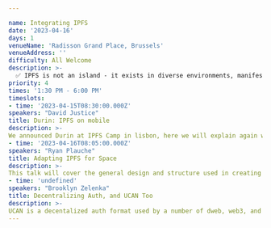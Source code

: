 ```yaml
---

name: Integrating IPFS
date: '2023-04-16'
days: 1
venueName: 'Radisson Grand Place, Brussels'
venueAddress: ''
difficulty: All Welcome
description: >-
  ✅ IPFS is not an island - it exists in diverse environments, manifesting in different ways depending on the use-case, ranging from mobile devices to blockchains to naming systems, even soon in space. These integration points provide interesting opportunities to explore the capabilities of IPFS and muse on what IPFS even is. We’ll hear from folks on what they’re doing, what’s working, and ponder how far we can flex IPFS to fit the multitude of places it needs to be.
priority: 4
times: '1:30 PM - 6:00 PM'
timeslots:
- time: '2023-04-15T08:30:00.000Z'
speakers: "David Justice"
title: Durin: IPFS on mobile
description: >-
We announced Durin at IPFS Camp in lisbon, here we will explain again what it provides, current work, and future plans for IPFS in mobile with Durin
- time: '2023-04-16T08:05:00.000Z'
speakers: "Ryan Plauche"
title: Adapting IPFS for Space
description: >-
This talk will cover the general design and structure used in creating an IPFS implementation intended for use in spacecraft and ground stations.
- time: 'undefined'
speakers: "Brooklyn Zelenka"
title: Decentralizing Auth, and UCAN Too
description: >-
UCAN is a decentalized auth format used by a number of dweb, web3, and IPFS projects. Much like how IPFS uses content addressing to liberate data from centralized hosts, UCAN uses CIDs and OCAP to liberate apps from centralized auth servers. Come find out how UCAN can help throughtout the IPFS stack from block-level access to user permissions to application interop.
---
```

